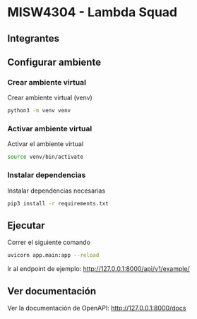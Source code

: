 # MISW4304 - Lambda Squad

## Integrantes

## Configurar ambiente

### Crear ambiente virtual
Crear ambiente virtual (venv)

```bash
python3 -m venv venv
```

### Activar ambiente virtual
Activar el ambiente virtual

```bash
source venv/bin/activate
```
### Instalar dependencias
Instalar dependencias necesarias

```bash
pip3 install -r requirements.txt
```

## Ejecutar

Correr el siguiente comando

```bash
uvicorn app.main:app --reload
```
Ir al endpoint de ejemplo: http://127.0.0.1:8000/api/v1/example/

## Ver documentación

Ver la documentación de OpenAPI: http://127.0.0.1:8000/docs




